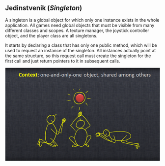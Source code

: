 ## Jedinstvenik (*Singleton*)

A singleton is a global object for which only one instance exists in the whole application. All games need global objects that must be visible from many different classes and scopes. A texture manager, the joystick controller object, and the player class are all singletons.

It starts by declaring a class that has only one public method, which will be used to request an instance of the singleton. All instances actually point at the same structure, so this request call must create the singleton for the first call and just return pointers to it in subsequent calls.

![](slike/sington.png)
